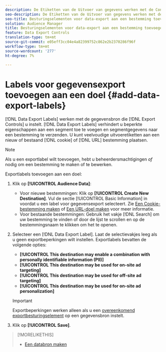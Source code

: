 ```yaml
---
description: De Etiketten van de Uitvoer van gegevens werken met de Controles van de Uitvoer u op een gegevensbron plaatst. De Etiketten van de Uitvoer van gegevens verhinderen u beperkte eigenschappen aan een segment toe te voegen en segmentgegevens naar een bestemming te verzenden. U kunt meerdere exportlabels instellen op een nieuw of bestaand cookie- of URL-doel.
seo-description: De Etiketten van de Uitvoer van gegevens werken met de Controles van de Uitvoer u op een gegevensbron plaatst. De Etiketten van de Uitvoer van gegevens verhinderen u beperkte eigenschappen aan een segment toe te voegen en segmentgegevens naar een bestemming te verzenden. U kunt meerdere exportlabels instellen op een nieuw of bestaand cookie- of URL-doel.
seo-title: Besturingselementen voor data-export aan een bestemming toevoegen
solution: Audience Manager
title: Besturingselementen voor data-export aan een bestemming toevoegen
feature: Data Export Controls
translation-type: tm+mt
source-git-commit: e05eff3cc04e4a82399752c862e2b2370286f96f
workflow-type: tm+mt
source-wordcount: '277'
ht-degree: 7%

---
```




# Labels voor gegevensexport toevoegen aan een doel {#add-data-export-labels}

[!DNL Data Export Labels] werken met de gegevensbron die  [!DNL Export Controls] u instelt. [!DNL Data Export Labels] verhindert u beperkte eigenschappen aan een segment toe te voegen en segmentgegevens naar een bestemming te verzenden. U kunt veelvoudige uitvoeretiketten aan een nieuw of bestaand [!DNL cookie] of [!DNL URL] bestemming plaatsen.

>[!NOTE]
>
>Als u een exportlabel wilt toevoegen, hebt u beheerdersmachtigingen *of* nodig om een bestemming te maken of te bewerken.

<!-- t_export_labels.xml -->

Exportlabels toevoegen aan een doel:

1. Klik op **[!UICONTROL Audience Data]**:
   * Voor nieuwe bestemmingen: Klik op **[!UICONTROL Create New Destination]**. Vul de sectie [!UICONTROL Basic Information] in voordat u een label voor gegevensexport selecteert. Zie [Een Cookie-bestemming maken](../../features/destinations/create-cookie-destination.md) of [Een URL-doel maken](../../features/destinations/create-url-destination.md) voor meer informatie.
   * Voor bestaande bestemmingen: Gebruik het vakje [!DNL Search] om uw bestemming te vinden of door de lijst te scrollen en op de bestemmingsnaam te klikken om het te openen.
1. Selecteer een [!DNL Data Export Label]. Laat de selectievakjes leeg als u geen exportbeperkingen wilt instellen. Exportlabels bevatten de volgende opties:
   * **[!UICONTROL This destination may enable a combination with personally identifiable information (PII)]**
   * **[!UICONTROL This destination may be used for on-site ad targeting]**
   * **[!UICONTROL This destination may be used for off-site ad targeting]**
   * **[!UICONTROL This destination may be used for on-site ad personalization]**

   >[!IMPORTANT]
   >
   >Exportbeperkingen werken alleen als u een [overeenkomend exportbesturingselement](../../features/data-export-controls.md) op een gegevensbron instelt.
1. Klik op **[!UICONTROL Save]**.

>[!MORELIKETHIS]
>
>* [Een databron maken](../../features/manage-datasources.md#create-data-source)